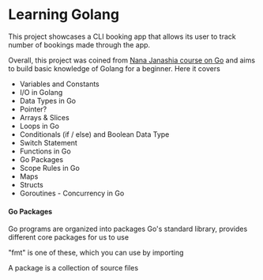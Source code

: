 # Learning Golang

This project showcases a CLI booking app that allows its user to track number of bookings made through the app.

Overall, this project was coined from [Nana Janashia course on Go](https://www.youtube.com/watch?v=yyUHQIec83I&t=4351s) and aims to build basic knowledge of Golang for a beginner. Here it covers

- Variables and Constants
- I/O in Golang
- Data Types in Go
- Pointer?
- Arrays & Slices
- Loops in Go
- Conditionals (if / else) and Boolean Data Type
- Switch Statement
- Functions in Go
- Go Packages
- Scope Rules in Go
- Maps
- Structs
- Goroutines - Concurrency in Go


#### Go Packages
Go programs are organized into packages
Go's standard library, provides different core packages for us to use


"fmt" is one of these, which you can use by importing

A package is a collection of source files